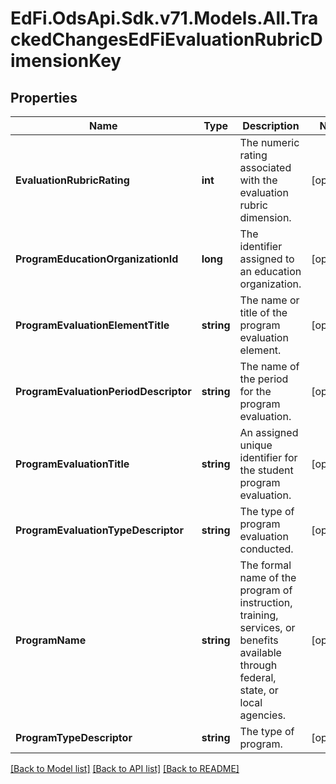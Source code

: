 # EdFi.OdsApi.Sdk.v71.Models.All.TrackedChangesEdFiEvaluationRubricDimensionKey

## Properties

Name | Type | Description | Notes
------------ | ------------- | ------------- | -------------
**EvaluationRubricRating** | **int** | The numeric rating associated with the evaluation rubric dimension. | [optional] 
**ProgramEducationOrganizationId** | **long** | The identifier assigned to an education organization. | [optional] 
**ProgramEvaluationElementTitle** | **string** | The name or title of the program evaluation element. | [optional] 
**ProgramEvaluationPeriodDescriptor** | **string** | The name of the period for the program evaluation. | [optional] 
**ProgramEvaluationTitle** | **string** | An assigned unique identifier for the student program evaluation. | [optional] 
**ProgramEvaluationTypeDescriptor** | **string** | The type of program evaluation conducted. | [optional] 
**ProgramName** | **string** | The formal name of the program of instruction, training, services, or benefits available through federal, state, or local agencies. | [optional] 
**ProgramTypeDescriptor** | **string** | The type of program. | [optional] 

[[Back to Model list]](../README.md#documentation-for-models) [[Back to API list]](../README.md#documentation-for-api-endpoints) [[Back to README]](../README.md)

